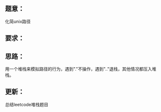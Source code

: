 ## 题意：
化简unix路径

## 要求：


## 思路：
用一个堆栈来模拟路径的行为，遇到"."不操作，遇到".."退栈，其他情况都压入堆栈。

## 更新：
总结leetcode堆栈题目

